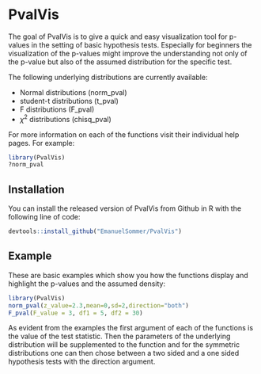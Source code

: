 # PvalVis

<!-- badges: start -->
<!-- badges: end -->

The goal of PvalVis is to give a quick and easy visualization tool for p-values in the setting of basic hypothesis tests. Especially for beginners the visualization of the p-values might improve the understanding not only of the p-value but also of the assumed distribution for the specific test.

The following underlying distributions are currently available:

 * Normal distributions (norm_pval)
 * student-t distributions (t_pval)
 * F distributions (F_pval)
 * $\chi^2$ distributions (chisq_pval)
 
For more information on each of the functions visit their individual help pages. For example:

``` r
library(PvalVis)
?norm_pval
```

## Installation

You can install the released version of PvalVis from Github in R with the following line of code:

``` r
devtools::install_github("EmanuelSommer/PvalVis")
```

## Example

These are basic examples which show you how the functions display and highlight the p-values and the assumed density:

``` r
library(PvalVis)
norm_pval(z_value=2.3,mean=0,sd=2,direction="both")
F_pval(F_value = 3, df1 = 5, df2 = 30)
```

As evident from the examples the first argument of each of the functions is the value of the test statistic. Then the parameters of the underlying distribution will be supplemented to the function and for the symmetric distributions one can then chose between a two sided and a one sided hypothesis tests with the direction argument.



